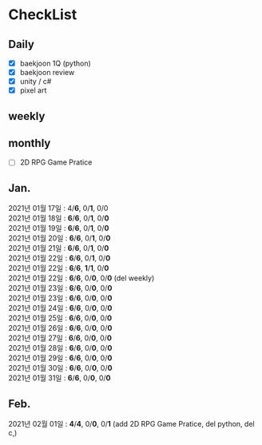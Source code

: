 # CheckList
## Daily
- [x] baekjoon 1Q (python)
- [x] baekjoon review
- [x] unity / c#
- [x] pixel art

## weekly

## monthly
- [ ] 2D RPG Game Pratice

## Jan.
2021년 01월 17일 : 4/**6**, 0/**1**, 0/0 <br>
2021년 01월 18일 : **6**/**6**, 0/**1**, 0/**0** <br>
2021년 01월 19일 : **6**/**6**, 0/**1**, 0/**0** <br>
2021년 01월 20일 : **6**/**6**, 0/**1**, 0/**0** <br>
2021년 01월 21일 : **6**/**6**, 0/**1**, 0/**0** <br> 
2021년 01월 22일 : **6**/**6**, 0/**1**, 0/**0** <br> 
2021년 01월 22일 : **6**/**6**, **1**/**1**, 0/**0** <br>
2021년 01월 22일 : **6**/**6**, 0/**0**, 0/**0** (del weekly) <br>
2021년 01월 23일 : **6**/**6**, 0/**0**, 0/**0** <br>
2021년 01월 23일 : **6**/**6**, 0/**0**, 0/**0** <br>
2021년 01월 24일 : **6**/**6**, 0/**0**, 0/**0** <br>
2021년 01월 25일 : **6**/**6**, 0/**0**, 0/**0** <br>
2021년 01월 26일 : **6**/**6**, 0/**0**, 0/**0** <br>
2021년 01월 27일 : **6**/**6**, 0/**0**, 0/**0** <br>
2021년 01월 28일 : **6**/**6**, 0/**0**, 0/**0** <br>
2021년 01월 29일 : **6**/**6**, 0/**0**, 0/**0** <br>
2021년 01월 30일 : **6**/**6**, 0/**0**, 0/**0** <br>
2021년 01월 31일 : **6**/**6**, 0/**0**, 0/**0** <br>

## Feb.
2021년 02월 01일 : **4**/**4**, 0/**0**, 0/**1** (add 2D RPG Game Pratice, del python, del c,) <br>
